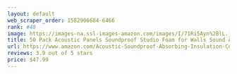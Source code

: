 ```yaml
---
layout: default 
﻿web_scraper_order: 1582906684-6466
rank: #48
image: https://images-na.ssl-images-amazon.com/images/I/71Ri5Ayn%2BlL.jpg
title: 50 Pack Acoustic Panels Soundproof Studio Foam for Walls Sound Absorbing Panels Sound…
url: https://www.amazon.com/Acoustic-Soundproof-Absorbing-Insulation-Ceiling/dp/B07VDTR22R/ref=zg_mw_musical-instruments_48?_encoding=UTF8&psc=1&refRID=8WS11NK2AYWPF8KSMPEX
reviews: 3.9 out of 5 stars
price: $47.99 
---
```

